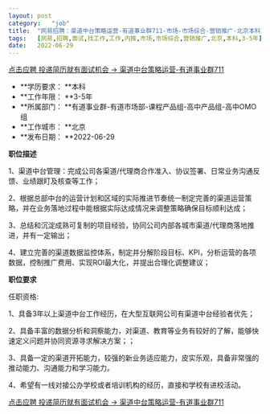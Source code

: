```yaml
---
layout:	post
category:	"job"
title:	"网易招聘：渠道中台策略运营-有道事业群711-市场-市场综合-营销推广-北京本科3-5年"
tags:	[网易,招聘,面试,找工作,工作,内推,市场,市场综合,营销推广,北京,本科,3-5年]
date:	2022-06-29
---
```


[点击应聘 投递简历就有面试机会 ->  渠道中台策略运营-有道事业群711](http://mobile.bole.netease.com/bole/boleDetail?id=40024&employeeId=346f03c3cda5f04c&key=all)



- **学历要求： **本科
- **工作年限： **3-5年
- **所属部门： **有道事业群-有道市场部-课程产品组-高中产品组-高中OMO组
- **工作城市： **北京
- **发布日期： **2022-06-29



**职位描述**

1、渠道中台管理：完成公司各渠道/代理商合作准入、协议签署、日常业务沟通反馈、业绩跟盯及核查等工作； 

2、根据总部中台的运营计划和区域的实际推进节奏统一制定完善的渠道运营策略，并在业务落地过程中能根据实际达成情况来调整策略确保目标顺利达成；

3、总结和沉淀成熟可复制的项目经验，协同公司内部各城市渠道/代理商落地推进，并有一定输出；

4、建立完善的渠道数据监控体系，制定并分解阶段目标、KPI，分析运营的各项数据，控制推广费用、实现ROI最大化，并提出合理化调整建议；



**职位要求**

任职资格:

1、具备3年以上渠道中台工作经历，在大型互联网公司有渠道中台经验者优先； 

2、具备丰富的数据分析和洞察能力，对渠道、教育等业务有较好的了解，能够快速定义问题并协同资源寻求解决方案；； 

3、具备一定的渠道开拓能力，较强的新业务适应能力，皮实乐观，具备非常强的推动能力、沟通能力和学习能力。

4、希望有一线对接公办学校或者培训机构的经历，直接和学校有进校活动。



[点击应聘 投递简历就有面试机会 ->  渠道中台策略运营-有道事业群711](http://mobile.bole.netease.com/bole/boleDetail?id=40024&employeeId=346f03c3cda5f04c&key=all)